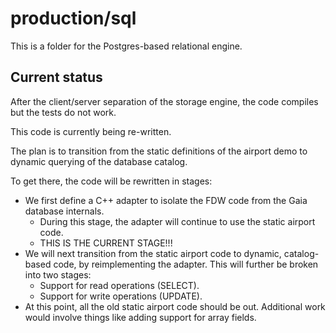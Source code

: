# production/sql
This is a folder for the Postgres-based relational engine.

## Current status

After the client/server separation of the storage engine, the code compiles but the tests do not work.

This code is currently being re-written.

The plan is to transition from the static definitions of the airport demo to dynamic querying of the database catalog.

To get there, the code will be rewritten in stages:

* We first define a C++ adapter to isolate the FDW code from the Gaia database internals.
  * During this stage, the adapter will continue to use the static airport code.
  * THIS IS THE CURRENT STAGE!!!
* We will next transition from the static airport code to dynamic, catalog-based code, by reimplementing the adapter. This will further be broken into two stages:
  * Support for read operations (SELECT).
  * Support for write operations (UPDATE).
* At this point, all the old static airport code should be out. Additional work would involve things like adding support for array fields.
